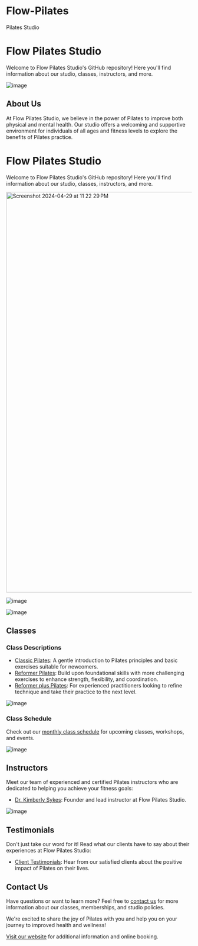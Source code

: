 # Flow-Pilates
Pilates Studio
# Flow Pilates Studio

Welcome to Flow Pilates Studio's GitHub repository! Here you'll find information about our studio, classes, instructors, and more.

![image](https://github.com/Cindydiaku/Flow-Pilates/assets/166257518/0d352875-f8f8-411d-8f07-c68278f831a4)

## About Us

At Flow Pilates Studio, we believe in the power of Pilates to improve both physical and mental health. Our studio offers a welcoming and supportive environment for individuals of all ages and fitness levels to explore the benefits of Pilates practice.
# Flow Pilates Studio

Welcome to Flow Pilates Studio's GitHub repository! Here you'll find information about our studio, classes, instructors, and more.

<img width="1083" alt="Screenshot 2024-04-29 at 11 22 29 PM" src="https://github.com/Cindydiaku/Flow-Pilates/assets/166257518/0bcd8924-12e0-4ed0-9814-43e69459e876">

![image](https://github.com/Cindydiaku/Flow-Pilates/assets/166257518/418c35c4-4926-47d2-8b4e-f5efcd5a1310)

![image](https://github.com/Cindydiaku/Flow-Pilates/assets/166257518/c03a338c-77dc-454b-9b6c-c2113cd67d9c)

## Classes

### Class Descriptions

- [Classic Pilates](classes/beginner.md): A gentle introduction to Pilates principles and basic exercises suitable for newcomers.
- [Reformer Pilates](classes/intermediate.md): Build upon foundational skills with more challenging exercises to enhance strength, flexibility, and coordination.
- [Reformer plus Pilates](classes/advanced.md): For experienced practitioners looking to refine technique and take their practice to the next level.
  
![image](https://github.com/Cindydiaku/Flow-Pilates/assets/166257518/446931ba-1419-4a05-8415-f0fef27a234b)


### Class Schedule

Check out our [monthly class schedule](schedules/monthly.pdf) for upcoming classes, workshops, and events. 

![image](https://github.com/Cindydiaku/Flow-Pilates/assets/166257518/f5761a79-b1f4-4328-8cb0-3d96d11e5135)

## Instructors

Meet our team of experienced and certified Pilates instructors who are dedicated to helping you achieve your fitness goals:
- [Dr. Kimberly Sykes](instructors/jane_doe.md): Founder and lead instructor at Flow Pilates Studio.

![image](https://github.com/Cindydiaku/Flow-Pilates/assets/166257518/13b62bdb-dac1-4af4-b37f-71eee23d9acc)

## Testimonials

Don't just take our word for it! Read what our clients have to say about their experiences at Flow Pilates Studio:
- [Client Testimonials](testimonials/testimonials.md): Hear from our satisfied clients about the positive impact of Pilates on their lives.

## Contact Us

Have questions or want to learn more? Feel free to [contact us](contact.md) for more information about our classes, memberships, and studio policies.

We're excited to share the joy of Pilates with you and help you on your journey to improved health and wellness!

[Visit our website](https://www.flowpilatesstudio.com) for additional information and online booking.
